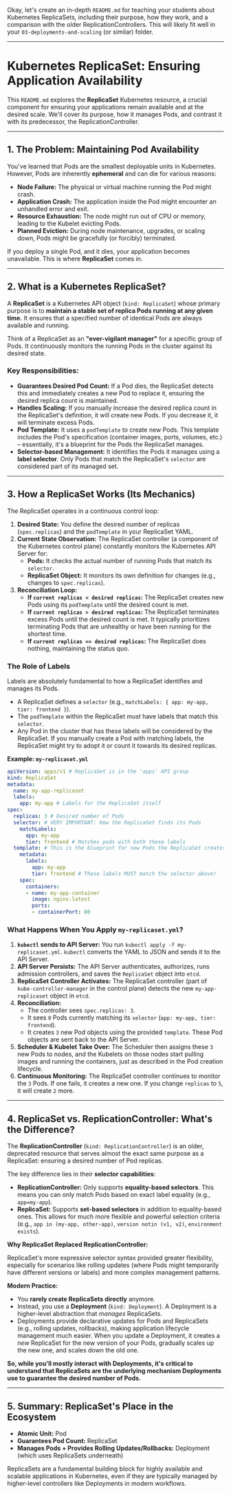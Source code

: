 Okay, let's create an in-depth `README.md` for teaching your students about Kubernetes ReplicaSets, including their purpose, how they work, and a comparison with the older ReplicationControllers. This will likely fit well in your `03-deployments-and-scaling` (or similar) folder.

-----

# Kubernetes ReplicaSet: Ensuring Application Availability

This `README.md` explores the **ReplicaSet** Kubernetes resource, a crucial component for ensuring your applications remain available and at the desired scale. We'll cover its purpose, how it manages Pods, and contrast it with its predecessor, the ReplicationController.

-----

## 1\. The Problem: Maintaining Pod Availability

You've learned that Pods are the smallest deployable units in Kubernetes. However, Pods are inherently **ephemeral** and can die for various reasons:

  * **Node Failure:** The physical or virtual machine running the Pod might crash.
  * **Application Crash:** The application inside the Pod might encounter an unhandled error and exit.
  * **Resource Exhaustion:** The node might run out of CPU or memory, leading to the Kubelet evicting Pods.
  * **Planned Eviction:** During node maintenance, upgrades, or scaling down, Pods might be gracefully (or forcibly) terminated.

If you deploy a single Pod, and it dies, your application becomes unavailable. This is where **ReplicaSet** comes in.

-----

## 2\. What is a Kubernetes ReplicaSet?

A **ReplicaSet** is a Kubernetes API object (`kind: ReplicaSet`) whose primary purpose is to **maintain a stable set of replica Pods running at any given time.** It ensures that a specified number of identical Pods are always available and running.

Think of a ReplicaSet as an **"ever-vigilant manager"** for a specific group of Pods. It continuously monitors the running Pods in the cluster against its desired state.

### Key Responsibilities:

  * **Guarantees Desired Pod Count:** If a Pod dies, the ReplicaSet detects this and immediately creates a new Pod to replace it, ensuring the desired replica count is maintained.
  * **Handles Scaling:** If you manually increase the desired replica count in the ReplicaSet's definition, it will create new Pods. If you decrease it, it will terminate excess Pods.
  * **Pod Template:** It uses a `podTemplate` to create new Pods. This template includes the Pod's specification (container images, ports, volumes, etc.) – essentially, it's a blueprint for the Pods the ReplicaSet manages.
  * **Selector-based Management:** It identifies the Pods it manages using a **label selector**. Only Pods that match the ReplicaSet's `selector` are considered part of its managed set.

-----

## 3\. How a ReplicaSet Works (Its Mechanics)

The ReplicaSet operates in a continuous control loop:

1.  **Desired State:** You define the desired number of replicas (`spec.replicas`) and the `podTemplate` in your ReplicaSet YAML.
2.  **Current State Observation:** The ReplicaSet controller (a component of the Kubernetes control plane) constantly monitors the Kubernetes API Server for:
      * **Pods:** It checks the actual number of running Pods that match its `selector`.
      * **ReplicaSet Object:** It monitors its own definition for changes (e.g., changes to `spec.replicas`).
3.  **Reconciliation Loop:**
      * **If `current replicas < desired replicas`:** The ReplicaSet creates new Pods using its `podTemplate` until the desired count is met.
      * **If `current replicas > desired replicas`:** The ReplicaSet terminates excess Pods until the desired count is met. It typically prioritizes terminating Pods that are unhealthy or have been running for the shortest time.
      * **If `current replicas == desired replicas`:** The ReplicaSet does nothing, maintaining the status quo.

### The Role of Labels

Labels are absolutely fundamental to how a ReplicaSet identifies and manages its Pods.

  * A ReplicaSet defines a `selector` (e.g., `matchLabels: { app: my-app, tier: frontend }`).
  * The `podTemplate` within the ReplicaSet *must* have labels that match this `selector`.
  * Any Pod in the cluster that has these labels will be considered by the ReplicaSet. If you manually create a Pod with matching labels, the ReplicaSet might try to adopt it or count it towards its desired replicas.

**Example: `my-replicaset.yml`**

```yaml
apiVersion: apps/v1 # ReplicaSet is in the 'apps' API group
kind: ReplicaSet
metadata:
  name: my-app-replicaset
  labels:
    app: my-app # Labels for the ReplicaSet itself
spec:
  replicas: 3 # Desired number of Pods
  selector: # VERY IMPORTANT: How the ReplicaSet finds its Pods
    matchLabels:
      app: my-app
      tier: frontend # Matches pods with both these labels
  template: # This is the blueprint for new Pods the ReplicaSet creates
    metadata:
      labels:
        app: my-app
        tier: frontend # These labels MUST match the selector above!
    spec:
      containers:
      - name: my-app-container
        image: nginx:latest
        ports:
        - containerPort: 80
```

### What Happens When You Apply `my-replicaset.yml`?

1.  **`kubectl` sends to API Server:** You run `kubectl apply -f my-replicaset.yml`. `kubectl` converts the YAML to JSON and sends it to the API Server.
2.  **API Server Persists:** The API Server authenticates, authorizes, runs admission controllers, and saves the `ReplicaSet` object into `etcd`.
3.  **ReplicaSet Controller Activates:** The ReplicaSet controller (part of `kube-controller-manager` in the control plane) detects the new `my-app-replicaset` object in `etcd`.
4.  **Reconciliation:**
      * The controller sees `spec.replicas: 3`.
      * It sees `0` Pods currently matching its `selector` (`app: my-app, tier: frontend`).
      * It creates `3` new Pod objects using the provided `template`. These Pod objects are sent back to the API Server.
5.  **Scheduler & Kubelet Take Over:** The Scheduler then assigns these `3` new Pods to nodes, and the Kubelets on those nodes start pulling images and running the containers, just as described in the Pod creation lifecycle.
6.  **Continuous Monitoring:** The ReplicaSet controller continues to monitor the `3` Pods. If one fails, it creates a new one. If you change `replicas` to `5`, it will create `2` more.

-----

## 4\. ReplicaSet vs. ReplicationController: What's the Difference?

The **ReplicationController** (`kind: ReplicationController`) is an older, deprecated resource that serves almost the exact same purpose as a ReplicaSet: ensuring a desired number of Pod replicas.

The key difference lies in their **selector capabilities**:

  * **ReplicationController:** Only supports **equality-based selectors**. This means you can only match Pods based on exact label equality (e.g., `app=my-app`).
  * **ReplicaSet:** Supports **set-based selectors** in addition to equality-based ones. This allows for much more flexible and powerful selection criteria (e.g., `app in (my-app, other-app)`, `version notin (v1, v2)`, `environment exists`).

**Why ReplicaSet Replaced ReplicationController:**

ReplicaSet's more expressive selector syntax provided greater flexibility, especially for scenarios like rolling updates (where Pods might temporarily have different versions or labels) and more complex management patterns.

**Modern Practice:**

  * You **rarely create ReplicaSets directly** anymore.
  * Instead, you use a **Deployment** (`kind: Deployment`). A Deployment is a higher-level abstraction that *manages* ReplicaSets.
  * Deployments provide declarative updates for Pods and ReplicaSets (e.g., rolling updates, rollbacks), making application lifecycle management much easier. When you update a Deployment, it creates a *new* ReplicaSet for the new version of your Pods, gradually scales up the new one, and scales down the old one.

**So, while you'll mostly interact with Deployments, it's critical to understand that ReplicaSets are the underlying mechanism Deployments use to guarantee the desired number of Pods.**

-----

## 5\. Summary: ReplicaSet's Place in the Ecosystem

  * **Atomic Unit:** Pod
  * **Guarantees Pod Count:** ReplicaSet
  * **Manages Pods + Provides Rolling Updates/Rollbacks:** Deployment (which uses ReplicaSets underneath)

ReplicaSets are a fundamental building block for highly available and scalable applications in Kubernetes, even if they are typically managed by higher-level controllers like Deployments in modern workflows.
